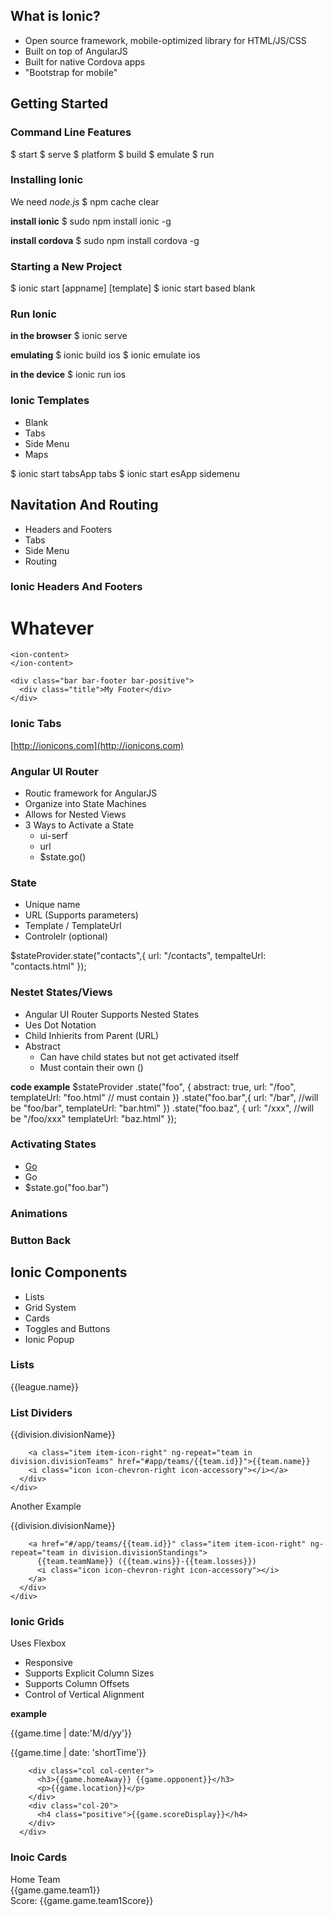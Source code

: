 ## What is Ionic?

+ Open source framework, mobile-optimized library for HTML/JS/CSS
+ Built on top of AngularJS
+ Built for native Cordova apps
+ "Bootstrap for mobile"

## Getting Started

### Command Line Features

$ start 
$ serve
$ platform
$ build
$ emulate
$ run

### Installing Ionic

We need *node.js*
$ npm cache clear

**install ionic**
$ sudo npm install ionic -g

**install cordova**
$ sudo npm install cordova -g

### Starting a New Project

$ ionic start [appname] [template]
$ ionic start based blank

### Run Ionic

**in the browser**
$ ionic serve

**emulating**
$ ionic build ios
$ ionic emulate ios

**in the device**
$ ionic run ios

### Ionic Templates

+ Blank
+ Tabs
+ Side Menu
+ Maps

$ ionic start tabsApp tabs
$ ionic start esApp sidemenu

## Navitation And Routing

+ Headers and Footers
+ Tabs
+ Side Menu
+ Routing

### Ionic Headers And Footers

<ion-header-bar class="bar-positive">
      <h1 class="title">Whatever</h1>
</ion-header-bar>

    <ion-content>
    </ion-content>

    <div class="bar bar-footer bar-positive">
      <div class="title">My Footer</div>
    </div>

### Ionic Tabs

<ion-tabs class="tabs-energize tabs-icon-top">
    <ion-tab title="Dashboard" icon="ion-home" href="#"></ion-tab>
    <ion-tab title="Dashboard" icon="ion-star" href="#"></ion-tab>
    <ion-tab title="Dashboard" icon="ion-gear-a" href="#"></ion-tab>
</ion-tabs>

[http://ionicons.com](http://ionicons.com)

### Angular UI Router

+ Routic framework for AngularJS
+ Organize into State Machines
+ Allows for Nested Views
+ 3 Ways to Activate a State
  + ui-serf
  + url
  + $state.go()

### State

+ Unique name
+ URL (Supports parameters)
+ Template / TemplateUrl
+ Controlelr (optional)

$stateProvider.state("contacts",{
   url: "/contacts",
   tempalteUrl: "contacts.html" 
});

### Nestet States/Views

+ Angular UI Router Supports Nested States
+ Ues Dot Notation
+ Child Inhierits from Parent (URL)
+ Abstract
  + Can have child states but not get activated itself
  + Must contain their own <ui-view/> (<ion-nav-view/>)

**code example** 
$stateProvider
    .state("foo", {
        abstract: true,
        url: "/foo",
        templateUrl: "foo.html" // must contain <ui-view/>
    })
    .state("foo.bar",{
        url: "/bar", //will be "foo/bar",
        templateUrl: "bar.html"
    })
    .state("foo.baz", {
        url: "/xxx", //will be "/foo/xxx"
        templateUrl: "baz.html"
    });

### Activating States

+ <a href="#/foo/bar">Go</a>
+ <a ui-sref="foo.bar">Go</a>
+ $state.go("foo.bar")

### Animations

<ion-nav-view name="mainContent" animation="slide-left-right"></ion-nav-view>

###  Button Back

<ion-nav-back-button class="button-clear button-icon icon ion-ios7-arrow"></ion-nav-back-button>

## Ionic Components

+ Lists
+ Grid System
+ Cards
+ Toggles and Buttons
+ Ionic Popup

### Lists

<div class="list">
      <a class="item" ng-repeat="league in leagues.leagues">{{league.name}}</a>
    </div>

### List Dividers

<div class="list">
      <div ng-repeat="division in teams.teams">
      <div class="item item-divider item-energized">{{division.divisionName}}</div>

        <a class="item item-icon-right" ng-repeat="team in division.divisionTeams" href="#app/teams/{{team.id}}">{{team.name}}
        <i class="icon icon-chevron-right icon-accessory"></i></a>
      </div>
    </div>


Another Example

<div class="list">
      <div ng-repeat="division in standings.standings">
        <div class="item item-divider item-energized">{{division.divisionName}}</div>

        <a href="#/app/teams/{{team.id}}" class="item item-icon-right" ng-repeat="team in division.divisionStandings">
          {{team.teamName}} ({{team.wins}}-{{team.losses}})
          <i class="icon icon-chevron-right icon-accessory"></i>
        </a>
      </div>
    </div>

### Ionic Grids

Uses Flexbox

+ Responsive
+ Supports Explicit Column Sizes
+ Supports Column Offsets
+ Control of Vertical Alignment

**example**

<div class="row">
        <div class="col-20">
          <p>{{game.time | date:'M/d/yy'}}</p>
          <p>{{game.time | date: 'shortTime'}}</p>
        </div>

        <div class="col col-center">
          <h3>{{game.homeAway}} {{game.opponent}}</h3>
          <p>{{game.location}}</p>
        </div>
        <div class="col-20">
          <h4 class="positive">{{game.scoreDisplay}}</h4>
        </div>          
      </div>

### Inoic Cards

<div class="card">
      <div class="item item-divider item-energized">
        Home Team
      </div>
      <a class="item item-text-wrap item-icon-right" ng-href="#/app/teams/{{game.game.team1Id}}">
        {{game.game.team1}}
      </a>
      <div class="item item-divider">
        Score: {{game.game.team1Score}}
      </div>
    </div>

